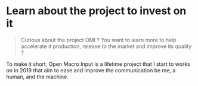 # Learn about the project to invest on it 

> Curious about the project OMI ?  You want to learn more to help accelerate it production, release to the market and improve its quality ?

To make it short, Open Macro Input is a lifetime project that I start to works on in 2019 that aim to ease and improve the communication be me, a human, and the machine.


